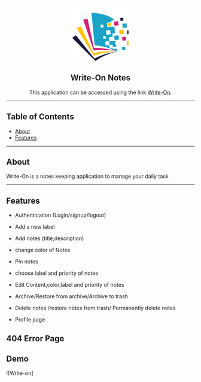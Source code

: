
<div align="center">

<img alt="logo" src="public/Assets/writeonlogo.png" width="150px" height="150px" />

## Write-On Notes

This application can be  accessed using the link  [Write-On](https://writeon-notes.netlify.app/).

</div>

---

## Table of Contents

- [About](#-about)
- [Features](#-features)

---

## About

Write-On is a notes keeping application to manage your daily task

---

## Features

- Authentication (Login/signup/logout)

- Add a new label

- Add notes (title,description)

- change color of Notes
- Pin notes
- choose label and priority of notes


- Edit Content,color,label and priority of notes

- Archive/Restore from archive/Archive to trash

- Delete notes /restore notes from trash/ Permanently delete notes

- Profile page

## 404 Error Page

## Demo

![Write-on]





